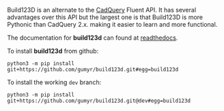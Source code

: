Build123D is an alternate to the [CadQuery](https://cadquery.readthedocs.io/en/latest/index.html)
Fluent API. It has several advantages over this API but the largest one is that Build123D is more
Pythonic than CadQuery 2.x. making it easier to learn and more functional.

The documentation for **build123d** can found at [readthedocs](https://build123d.readthedocs.io/en/latest/index.html).

To install **build123d** from github:
```
python3 -m pip install git+https://github.com/gumyr/build123d.git#egg=build123d
```
To install the working `dev` branch:
```
python3 -m pip install git+https://github.com/gumyr/build123d.git@dev#egg=build123d
```

